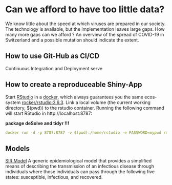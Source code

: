 # Can we afford to have too little data?

We know little about the speed at which viruses are prepared in our society. The technology is available, but the implementation leaves large gaps. How many more gaps can we afford ? An overview of the spread of COVID-19 in Switzerland and a possible mutation should indicate the extent.

## How to use Git-Hub as CI/CD

Continuous Integration and Deployment serve


## How to create a reproduceable Shiny-App

Start [RStudio](https://rstudio.com) in a [docker](https://www.docker.com), which always guarantees you the same ecos-system [rocker/rstudio:3.6.3](https://github.com/rocker-org/rocker). Link a local volume (the current working directory, $(pwd)) to the rstudio container. Running the following command will start RStudio in http://localhost:8787:

**package deSolve and tidyr   !!!**


``` yaml
docker run -d -p 8787:8787 -v $(pwd):/home/rstudio -e PASSWORD=mypwd rocker/rstudio:3.6.3
```

## Models

[SIR Model](https://www.idmod.org/docs/hiv/model-sir.html#sir-model)
A generic epidemiological model that provides a simplified means of describing the transmission of an infectious disease through individuals where those individuals can pass through the following five states: susceptible, infectious, and recovered.